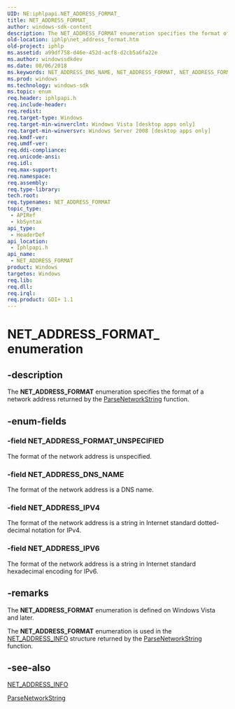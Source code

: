 ```yaml
---
UID: NE:iphlpapi.NET_ADDRESS_FORMAT_
title: NET_ADDRESS_FORMAT_
author: windows-sdk-content
description: The NET_ADDRESS_FORMAT enumeration specifies the format of a network address returned by the ParseNetworkString function.
old-location: iphlp\net_address_format.htm
old-project: iphlp
ms.assetid: a99df758-d46e-452d-acf8-d2cb5a6fa22e
ms.author: windowssdkdev
ms.date: 08/06/2018
ms.keywords: NET_ADDRESS_DNS_NAME, NET_ADDRESS_FORMAT, NET_ADDRESS_FORMAT enumeration [IP Helper], NET_ADDRESS_FORMAT_, NET_ADDRESS_FORMAT_UNSPECIFIED, NET_ADDRESS_IPV4, NET_ADDRESS_IPV6, iphlp.net_address_format, iphlpapi/NET_ADDRESS_DNS_NAME, iphlpapi/NET_ADDRESS_FORMAT, iphlpapi/NET_ADDRESS_FORMAT_UNSPECIFIED, iphlpapi/NET_ADDRESS_IPV4, iphlpapi/NET_ADDRESS_IPV6
ms.prod: windows
ms.technology: windows-sdk
ms.topic: enum
req.header: iphlpapi.h
req.include-header: 
req.redist: 
req.target-type: Windows
req.target-min-winverclnt: Windows Vista [desktop apps only]
req.target-min-winversvr: Windows Server 2008 [desktop apps only]
req.kmdf-ver: 
req.umdf-ver: 
req.ddi-compliance: 
req.unicode-ansi: 
req.idl: 
req.max-support: 
req.namespace: 
req.assembly: 
req.type-library: 
tech.root: 
req.typenames: NET_ADDRESS_FORMAT
topic_type:
 - APIRef
 - kbSyntax
api_type:
 - HeaderDef
api_location:
 - Iphlpapi.h
api_name:
 - NET_ADDRESS_FORMAT
product: Windows
targetos: Windows
req.lib: 
req.dll: 
req.irql: 
req.product: GDI+ 1.1
---
```


# NET_ADDRESS_FORMAT_ enumeration


## -description


The <b>NET_ADDRESS_FORMAT</b> enumeration specifies the format of a network address returned by the <a href="https://msdn.microsoft.com/43bc866f-7776-4f59-9ed6-4c6fc4da7f83">ParseNetworkString</a> function.


## -enum-fields




### -field NET_ADDRESS_FORMAT_UNSPECIFIED

The format of the network address is unspecified.


### -field NET_ADDRESS_DNS_NAME

The format of the network address is a DNS name.


### -field NET_ADDRESS_IPV4

The format of the network address is a string in Internet standard dotted-decimal notation for IPv4.



### -field NET_ADDRESS_IPV6

The format of the network address is a string in Internet standard hexadecimal encoding for IPv6.



## -remarks



The <b>NET_ADDRESS_FORMAT</b> enumeration is defined on Windows Vista and later. 

The <b>NET_ADDRESS_FORMAT</b> enumeration is used in the <a href="https://msdn.microsoft.com/1a59cc13-a3fc-4489-aafd-444a96d9a339">NET_ADDRESS_INFO</a> structure returned by the <a href="https://msdn.microsoft.com/43bc866f-7776-4f59-9ed6-4c6fc4da7f83">ParseNetworkString</a> function. 




## -see-also




<a href="https://msdn.microsoft.com/1a59cc13-a3fc-4489-aafd-444a96d9a339">NET_ADDRESS_INFO</a>



<a href="https://msdn.microsoft.com/43bc866f-7776-4f59-9ed6-4c6fc4da7f83">ParseNetworkString</a>
 

 

